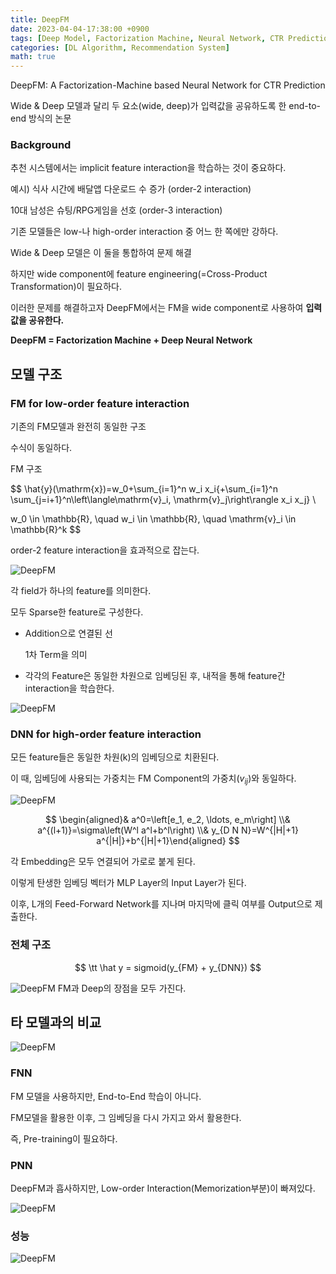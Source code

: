 ```yaml
---
title: DeepFM
date: 2023-04-04-17:38:00 +0900
tags: [Deep Model, Factorization Machine, Neural Network, CTR Prediction]
categories: [DL Algorithm, Recommendation System]
math: true
---
```

DeepFM: A Factorization-Machine based Neural Network for CTR Prediction

Wide & Deep 모델과 달리 두 요소(wide, deep)가 입력값을 공유하도록 한 end-to-end 방식의 논문

### **Background**

추천 시스템에서는 implicit feature interaction을 학습하는 것이 중요하다.

예시) 식사 시간에 배달앱 다운로드 수 증가 (order-2 interaction)

10대 남성은 슈팅/RPG게임을 선호 (order-3 interaction)

기존 모델들은 low-나 high-order interaction 중 어느 한 쪽에만 강하다.

Wide & Deep 모델은 이 둘을 통합하여 문제 해결

하지만 wide component에 feature engineering(=Cross-Product Transformation)이 필요하다.

이러한 문제를 해결하고자 DeepFM에서는 FM을 wide component로 사용하여 **입력값을 공유한다.**

**DeepFM = Factorization Machine + Deep Neural Network**

## 모델 구조

### **FM for low-order feature interaction**

기존의 FM모델과 완전히 동일한 구조

수식이 동일하다.

FM 구조

$$
\hat{y}(\mathrm{x})=w_0+\sum_{i=1}^n w_i x_i{+\sum_{i=1}^n \sum_{j=i+1}^n\left\langle\mathrm{v}_i, \mathrm{v}_j\right\rangle x_i x_j} \\

w_0 \in \mathbb{R}, \quad w_i \in \mathbb{R}, \quad \mathrm{v}_i \in \mathbb{R}^k
$$

order-2 feature interaction을 효과적으로 잡는다.

![DeepFM](/imgs/DeepFM-1.png)

각 field가 하나의 feature를 의미한다.

모두 Sparse한 feature로 구성한다.

- Addition으로 연결된 선
    
    1차 Term을 의미
    
- 각각의 Feature은 동일한 차원으로 임베딩된 후, 내적을 통해 feature간 interaction을 학습한다.

![DeepFM](/imgs/DeepFM-2.png)

### **DNN for high-order feature interaction**

모든 feature들은 동일한 차원(k)의 임베딩으로 치환된다.

이 때, 임베딩에 사용되는 가중치는 FM Component의 가중치($v_{ij}$)와 동일하다.

![DeepFM](/imgs/DeepFM-3.png)

$$
\begin{aligned}& a^0=\left[e_1, e_2, \ldots, e_m\right] \\& a^{(l+1)}=\sigma\left(W^l a^l+b^l\right) \\& y_{D N N}=W^{|H|+1} a^{|H|}+b^{|H|+1}\end{aligned}
$$

각 Embedding은 모두 연결되어 가로로 붙게 된다.

이렇게 탄생한 임베딩 벡터가 MLP Layer의 Input Layer가 된다.

이후, L개의 Feed-Forward Network를 지나며 마지막에 클릭 여부를 Output으로 제출한다.

### 전체 구조

$$
\tt \hat y = sigmoid(y_{FM} + y_{DNN})
$$

![DeepFM](/imgs/DeepFM-4.png)
FM과 Deep의 장점을 모두 가진다.

## 타 모델과의 비교

![DeepFM](/imgs/DeepFM-5.png)
### FNN
    
FM 모델을 사용하지만, End-to-End 학습이 아니다.

FM모델을 활용한 이후, 그 임베딩을 다시 가지고 와서 활용한다.

즉, Pre-training이 필요하다.
    
### PNN
    
DeepFM과 흡사하지만, Low-order Interaction(Memorization부분)이 빠져있다.
    

![DeepFM](/imgs/DeepFM-6.png)
### 성능

![DeepFM](/imgs/DeepFM-7.png)